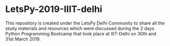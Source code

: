 # LetsPy-2019-IIIT-delhi
This repository is created under the LetsPy Delhi Community to share all the study materials and resources which were discussed during the 2 days Python Programming Bootcamp that took place at IIIT-Delhi on 30th and 31st March 2019.
